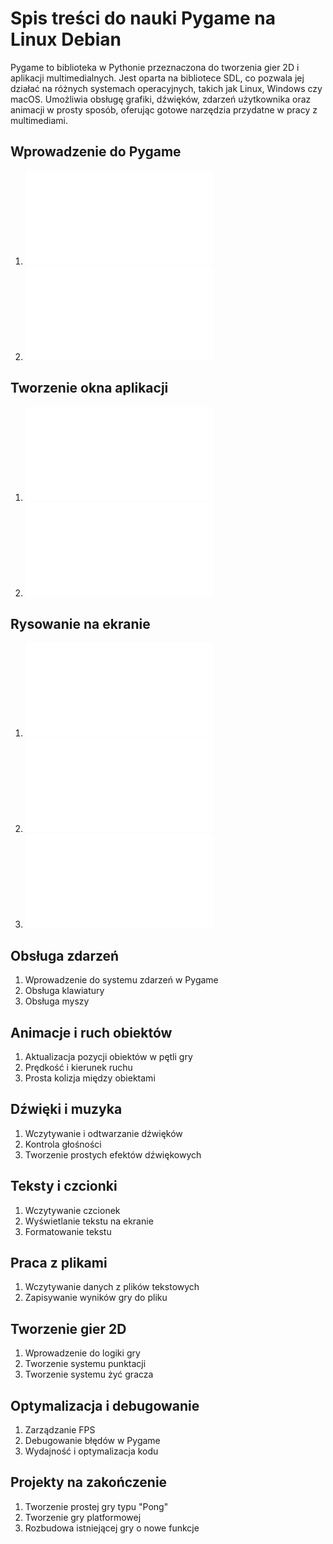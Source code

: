 # Spis treści do nauki Pygame na Linux Debian

Pygame to biblioteka w Pythonie przeznaczona do tworzenia gier 2D i aplikacji multimedialnych. Jest oparta na bibliotece SDL, co pozwala jej działać na różnych systemach operacyjnych, takich jak Linux, Windows czy macOS. Umożliwia obsługę grafiki, dźwięków, zdarzeń użytkownika oraz animacji w prosty sposób, oferując gotowe narzędzia przydatne w pracy z multimediami.


## Wprowadzenie do Pygame
1. ![Instalacja Pygame na Debianie](instalacja.md)
2. ![Struktura podstawowego programu w Pygame](struktura.md)

## Tworzenie okna aplikacji
1. ![Inicjalizacja Pygame i tworzenie okna](inicjalizacja_okna.md)
2. ![Obsługa pętli gry](petla_gry.md)

## Rysowanie na ekranie
1. ![Kolory w Pygame](kolory.md)
2. ![Rysowanie prostokątów, okręgów i linii](rysowanie_figur.md)
3. ![Wczytywanie i wyświetlanie obrazów](wczytywanie_ograzow.md)

## Obsługa zdarzeń
1. Wprowadzenie do systemu zdarzeń w Pygame
2. Obsługa klawiatury
3. Obsługa myszy

## Animacje i ruch obiektów
1. Aktualizacja pozycji obiektów w pętli gry
2. Prędkość i kierunek ruchu
3. Prosta kolizja między obiektami

## Dźwięki i muzyka
1. Wczytywanie i odtwarzanie dźwięków
2. Kontrola głośności
3. Tworzenie prostych efektów dźwiękowych

## Teksty i czcionki
1. Wczytywanie czcionek
2. Wyświetlanie tekstu na ekranie
3. Formatowanie tekstu

## Praca z plikami
1. Wczytywanie danych z plików tekstowych
2. Zapisywanie wyników gry do pliku

## Tworzenie gier 2D
1. Wprowadzenie do logiki gry
2. Tworzenie systemu punktacji
3. Tworzenie systemu żyć gracza

## Optymalizacja i debugowanie
1. Zarządzanie FPS
2. Debugowanie błędów w Pygame
3. Wydajność i optymalizacja kodu

## Projekty na zakończenie
1. Tworzenie prostej gry typu "Pong"
2. Tworzenie gry platformowej
3. Rozbudowa istniejącej gry o nowe funkcje


